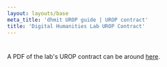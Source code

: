 ```yaml
---
layout: layouts/base
meta_title: 'dhmit UROP guide | UROP contract'
title: 'Digital Humanities Lab UROP Contract'
---
```


# 
A PDF of the lab's UROP contract can be around [here](https://www.dropbox.com/s/ue2w4fe9rt5o7e4/2022%20UROP%20Contract%20v.4.3.pdf?dl=0).
